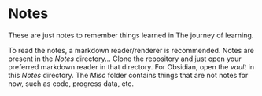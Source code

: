 # Notes

These are just notes to remember things learned in The journey of learning.

To read the notes, a markdown reader/renderer is recommended. Notes are present in the *Notes* directory... Clone the repository and just open your preferred markdown reader in that directory. For Obsidian, open the *vault* in this *Notes* directory. The *Misc* folder contains things that are not notes for now, such as code, progress data, etc.
